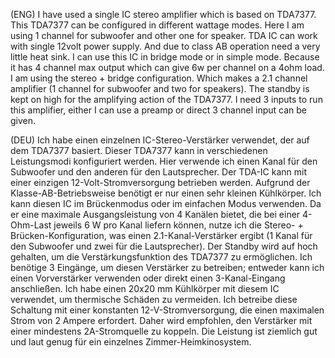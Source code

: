 (ENG) I have used a single IC stereo amplifier which is based on TDA7377. This TDA7377 can be configured in different wattage modes. Here I am using 1 channel for subwoofer and other one for speaker.  TDA IC can work with single 12volt power supply. And due to class AB operation need a very little heat sink. I can use this IC in bridge mode or in simple mode. Because it has 4 channel max output which can give 6w per channel on a 4ohm load. I am using the stereo + bridge configuration. Which makes a 2.1 channel amplifier (1 channel for subwoofer and two for speakers).  The standby is kept on high for the amplifying action of the TDA7377. I need 3 inputs to run this amplifier, either I can use a preamp or direct 3 channel input can be given.


(DEU) Ich habe einen einzelnen IC-Stereo-Verstärker verwendet, der auf dem TDA7377 basiert.  Dieser TDA7377 kann in verschiedenen Leistungsmodi konfiguriert werden. Hier verwende ich einen Kanal für den Subwoofer und den anderen für den Lautsprecher.  Der TDA-IC kann mit einer einzigen 12-Volt-Stromversorgung betrieben werden.  Aufgrund der Klasse-AB-Betriebsweise benötigt er nur einen sehr kleinen Kühlkörper. Ich kann diesen IC im Brückenmodus oder im einfachen Modus verwenden.  Da er eine maximale Ausgangsleistung von 4 Kanälen bietet, die bei einer 4-Ohm-Last jeweils 6 W pro Kanal liefern können, nutze ich die Stereo- + Brücken-Konfiguration, was einen 2.1-Kanal-Verstärker ergibt (1 Kanal für den Subwoofer und zwei für die Lautsprecher).  Der Standby wird auf hoch gehalten, um die Verstärkungsfunktion des TDA7377 zu ermöglichen.  Ich benötige 3 Eingänge, um diesen Verstärker zu betreiben; entweder kann ich einen Vorverstärker verwenden oder direkt einen 3-Kanal-Eingang anschließen. Ich habe einen 20x20 mm Kühlkörper mit diesem IC verwendet, um thermische Schäden zu vermeiden.  Ich betreibe diese Schaltung mit einer konstanten 12-V-Stromversorgung, die einen maximalen Strom von 2 Ampere erfordert.  Daher wird empfohlen, den Verstärker mit einer mindestens 2A-Stromquelle zu koppeln. Die Leistung ist ziemlich gut und laut genug für ein einzelnes Zimmer-Heimkinosystem.

 

